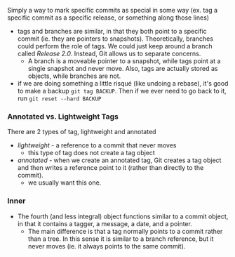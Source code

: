 
Simply a way to mark specific commits as special in some way (ex. tag a specific commit as a specific release, or something along those lines)
- tags and branches are similar, in that they both point to a specific commit (ie. they are pointers to snapshots). Theoretically, branches could perform the role of tags. We could just keep around a branch called *Release 2.0*. Instead, Git allows us to separate concerns.
    - A branch is a moveable pointer to a snapshot, while tags point at a single snapshot and never move. Also, tags are actually stored as objects, while branches are not.
- if we are doing something a little risqué (like undoing a rebase), it's good to make a backup `git tag BACKUP`. Then if we ever need to go back to it, run `git reset --hard BACKUP`

### Annotated vs. Lightweight Tags
There are 2 types of tag, lightweight and annotated
- *lightweight* - a reference to a commit that never moves
	- this type of tag does not create a tag object
- *annotated* - when we create an annotated tag, Git creates a tag object and then writes a reference point to it (rather than directly to the commit).
	- we usually want this one.

### Inner
- The fourth (and less integral) object functions similar to a commit object, in that it contains a tagger, a message, a date, and a pointer.
	- The main difference is that a tag normally points to a commit rather than a tree. In this sense it is similar to a branch reference, but it never moves (ie. it always points to the same commit).
